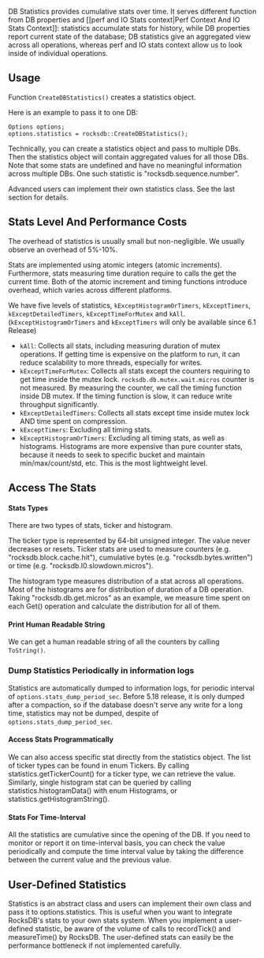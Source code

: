 DB Statistics provides cumulative stats over time. It serves different function from DB properties and [[perf and IO Stats context|Perf Context And IO Stats Context]]: statistics accumulate stats for history, while DB properties report current state of the database; DB statistics give an aggregated view across all operations, whereas perf and IO stats context allow us to look inside of individual operations.  

## Usage
Function `CreateDBStatistics()` creates a statistics object. 

Here is an example to pass it to one DB:

```
Options options;
options.statistics = rocksdb::CreateDBStatistics();
```
Technically, you can create a statistics object and pass to multiple DBs. Then the statistics object will contain aggregated values for all those DBs. Note that some stats are undefined and have no meaningful information across multiple DBs. One such statistic is "rocksdb.sequence.number".

Advanced users can implement their own statistics class. See the last section for details.

## Stats Level And Performance Costs
The overhead of statistics is usually small but non-negligible. We usually observe an overhead of 5%-10%.

Stats are implemented using atomic integers (atomic increments). Furthermore, stats measuring time duration require to calls the get the current time. Both of the atomic increment and timing functions introduce overhead, which varies across different platforms. 

We have five levels of statistics, `kExceptHistogramOrTimers`, `kExceptTimers`, `kExceptDetailedTimers`, `kExceptTimeForMutex` and `kAll`. (`kExceptHistogramOrTimers` and `kExceptTimers` will only be available since 6.1 Release)
* `kAll`: Collects all stats, including measuring duration of mutex operations. If getting time is expensive on the platform to run, it can reduce scalability to more threads, especially for writes. 
* `kExceptTimeForMutex`: Collects all stats except the counters requiring to get time inside the mutex lock. `rocksdb.db.mutex.wait.micros` counter is not measured. By measuring the counter, we call the timing function inside DB mutex. If the timing function is slow, it can reduce write throughput significantly.
* `kExceptDetailedTimers`: Collects all stats except time inside mutex lock AND time spent on compression.
* `kExceptTimers`: Excluding all timing stats.
* `kExceptHistogramOrTimers`: Excluding all timing stats, as well as histograms. Histograms are more expensive than pure counter stats, because it needs to seek to specific bucket and maintain min/max/count/std, etc. This is the most lightweight level.

## Access The Stats
#### Stats Types
There are two types of stats, ticker and histogram.

The ticker type is represented by 64-bit unsigned integer. The value never decreases or resets. Ticker stats are used to measure counters (e.g. "rocksdb.block.cache.hit"), cumulative bytes (e.g. "rocksdb.bytes.written") or time (e.g. "rocksdb.l0.slowdown.micros").

The histogram type measures distribution of a stat across all operations. Most of the histograms are for distribution of duration of a DB operation. Taking "rocksdb.db.get.micros" as an example, we measure time spent on each Get() operation and calculate the distribution for all of them.

#### Print Human Readable String
We can get a human readable string of all the counters by calling `ToString()`.

### Dump Statistics Periodically in information logs
Statistics are automatically dumped to information logs, for periodic interval of `options.stats_dump_period_sec`. Before 5.18 release, it is only dumped after a compaction, so if the database doesn't serve any write for a long time, statistics may not be dumped, despite of `options.stats_dump_period_sec`.

#### Access Stats Programmatically
We can also access specific stat directly from the statistics object. The list of ticker types can be found in enum Tickers. By calling statistics.getTickerCount() for a ticker type, we can retrieve the value. Similarly, single histogram stat can be queried by calling statistics.histogramData() with enum Histograms, or statistics.getHistogramString().

#### Stats For Time-Interval
All the statistics are cumulative since the opening of the DB. If you need to monitor or report it on time-interval basis, you can check the value periodically and compute the time interval value by taking the difference between the current value and the previous value.

## User-Defined Statistics
Statistics is an abstract class and users can implement their own class and pass it to options.statistics. This is useful when you want to integrate RocksDB's stats to your own stats system. When you implement a user-defined statistic, be aware of the volume of calls to recordTick() and measureTime() by RocksDB. The user-defined stats can easily be the performance bottleneck if not implemented carefully.